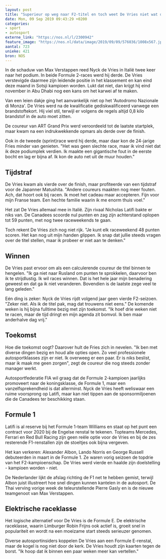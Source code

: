 ```yaml
---
layout: post
title: "Superieur op weg naar F2-titel en toch weet De Vries niet wat de toekomst brengt"
date: Mon, 09 Sep 2019 09:43:29 +0200
categories: 
- sport 
- autosport 
externe_link: "https://nos.nl/l/2300942"
feature_image: "https://nos.nl/data/image/2019/09/09/576036/1008x567.jpg"
aantal: 723
unieke: 421
bron: NOS
---
```


<p>In de schaduw van Max Verstappen reed Nyck de Vries in Italië twee keer naar het podium. In beide Formule 2-races werd hij derde. De Vries verstevigde daarmee zijn leidende positie in het klassement en kan eind deze maand in Sotsji kampioen worden. Lukt dat niet, dan krijgt hij eind november in Abu Dhabi nog een kans om het karwei af te maken.</p>
<p>Van een leien dakje ging het aanvankelijk niet op het 'Autodromo Nazionale di Monza'. De Vries werd na de kwalificatie gediskwalificeerd vanwege een brandstoftekort. Hij viel stil, terwijl er volgens de regels altijd 0,8 kilo brandstof in de auto moet zitten.</p>
<p>De coureur van ART Grand Prix werd veroordeeld tot de laatste startplek, maar kwam na een indrukwekkende opmars als derde over de finish.</p>
<p>Ook in de tweede (sprint)race werd hij derde, maar daar kon de 24-jarige Fries minder van genieten. "Het was geen slechte race, maar ik vind niet dat ik deze podiumplek verdien. Ik maakte een gigantische fout in de eerste bocht en lag er bijna af. Ik kon de auto net uit de muur houden."</p>
<h2>Tijdstraf</h2>
<p>De Vries kwam als vierde over de finish, maar profiteerde van een tijdstraf voor de Japanner Matushita. "Andere coureurs maakten nog meer fouten. Ach, dat hoort ook bij racen. Ik moet het cadeau maar accepteren. Fijn voor mijn Franse team. Een hechte familie waarin ik me enorm thuis voel."</p>
<p>Het zat De Vries allemaal mee in Italië. Zijn rivaal Nicholas Latifi bakte er niks van. De Canadees scoorde nul punten en zag zijn achterstand oplopen tot 59 punten, met nog twee raceweekends te gaan.</p>
<p>Toch rekent De Vries zich nog niet rijk. "Je kunt elk raceweekend 48 punten scoren. Het kan nog uit mijn handen glippen. Ik snap dat jullie steeds vragen over de titel stellen, maar ik probeer er niet aan te denken."</p>
<h2>Winnen</h2>
<p>De Vries past ervoor om als een calculerende coureur de titel binnen te hengelen. "Ik ga niet naar Rusland om punten te sprokkelen, daarvoor ben ik te strijdlustig. Ik wil races winnen. Dat is het hele jaar mijn benadering geweest en dat ga ik niet veranderen. Bovendien is de laatste zege veel te lang geleden."</p>
<p>Eén ding is zeker: Nyck de Vries rijdt volgend jaar geen vierde F2-seizoen. "Zeker niet. Als ik de titel pak, mag dat trouwens niet eens." De komende weken is hij bijna fulltime bezig met zijn toekomst. "Ik hoef drie weken niet te racen, maar de tijd dringt en mijn agenda zit bomvol. Ik ben maar anderhalve dag vrij."</p>
<h2>Toekomst</h2>
<p>Hoe die toekomst oogt? Daarover hult de Fries zich in nevelen. "Ik ben met diverse dingen bezig en houd alle opties open. Zo veel professionele autosportklasses zijn er niet. Ik overweeg er een paar. Er is niks beslist, maar ik maak me geen zorgen", zegt de coureur die nog steeds zonder manager werkt.</p>
<p>Autosportfederatie FIA wil graag dat de Formule 2-kampioen jaarlijks promoveert naar de koningsklasse, de Formule 1, maar een vanzelfsprekendheid is dat allerminst. Nyck de Vries heeft weliswaar een ruime voorsprong op Latifi, maar kan niet tippen aan de sponsormiljoenen die de Canadees ter beschikking staan.</p>
<h2>Formule 1</h2>
<p>Latifi is al reserve bij het Formule 1-team Williams en staat op het punt een contract voor 2020 bij de Engelse renstal te tekenen. Topteams Mercedes, Ferrari en Red Bull Racing zijn geen reële optie voor de Vries en bij de zes resterende F1-renstallen zijn de stoeltjes ook bijna vergeven.</p>
<p>Het kan verkeren: Alexander Albon, Lando Norris en George Russell debuteerden in maart in de Formule 1. Ze waren vorig seizoen de topdrie van het F2-kampioenschap. De Vries werd vierde en haalde zijn doelstelling - kampioen worden - niet.</p>
<p>De Nederlander lijkt de afslag richting de F1 net te hebben gemist, terwijl Albon juist illustreert hoe snel dingen kunnen kantelen in de autosport. De Thai verving vorige week de teleurstellende Pierre Gasly en is de nieuwe teamgenoot van Max Verstappen.</p>
<h2>Elektrische raceklasse</h2>
<p>Het logische alternatief voor De Vries is de Formule E. De elektrische raceklasse, waarin Limburger Robin Frijns ook actief is, groeit snel in populariteit en wordt na een moeizame start steeds serieuzer genomen.</p>
<p>Diverse autosportinsiders koppelen De Vries aan een Formule E-renstal, maar de kogel is nog niet door de kerk. De Vries houdt zijn kaarten tegen de borst. "Ik hoop dat ik binnen een paar weken meer kan vertellen."</p>
